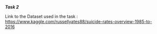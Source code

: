 ***Task 2***

Link to the Dataset used in the task : https://www.kaggle.com/russellyates88/suicide-rates-overview-1985-to-2016
